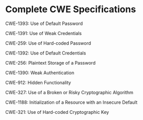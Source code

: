 

# Complete CWE Specifications

CWE-1393: Use of Default Password

CWE-1391: Use of Weak Credentials

CWE-259: Use of Hard-coded Password

CWE-1392: Use of Default Credentials

CWE-256: Plaintext Storage of a Password

CWE-1390: Weak Authentication

CWE-912: Hidden Functionality

CWE-327: Use of a Broken or Risky Cryptographic Algorithm

CWE-1188: Initialization of a Resource with an Insecure Default

CWE-321: Use of Hard-coded Cryptographic Key